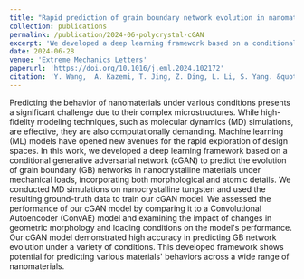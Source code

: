 ```yaml
---
title: "Rapid prediction of grain boundary network evolution in nanomaterials utilizing a generative machine learning approach"
collection: publications
permalink: /publication/2024-06-polycrystal-cGAN
excerpt: 'We developed a deep learning framework based on a conditional generative adversarial network (cGAN) to predict the evolution of grain boundary (GB) networks in nanocrystalline materials.'
date: 2024-06-28
venue: 'Extreme Mechanics Letters'
paperurl: 'https://doi.org/10.1016/j.eml.2024.102172'
citation: 'Y. Wang,  A. Kazemi, T. Jing, Z. Ding, L. Li, S. Yang. &quot;Rapid prediction of grain boundary network evolution in nanomaterials utilizing a generative machine learning approach. &quot; <i>Extreme Mechanics Letters</i>. 2024: 70, 102172.'
---
```


Predicting the behavior of nanomaterials under various conditions presents a significant challenge due to their complex microstructures. While high-fidelity modeling techniques, such as molecular dynamics (MD) simulations, are effective, they are also computationally demanding. Machine learning (ML) models have opened new avenues for the rapid exploration of design spaces. In this work, we developed a deep learning framework based on a conditional generative adversarial network (cGAN) to predict the evolution of grain boundary (GB) networks in nanocrystalline materials under mechanical loads, incorporating both morphological and atomic details. We conducted MD simulations on nanocrystalline tungsten and used the resulting ground-truth data to train our cGAN model. We assessed the performance of our cGAN model by comparing it to a Convolutional Autoencoder (ConvAE) model and examining the impact of changes in geometric morphology and loading conditions on the model's performance. Our cGAN model demonstrated high accuracy in predicting GB network evolution under a variety of conditions. This developed framework shows potential for predicting various materials' behaviors across a wide range of nanomaterials.
